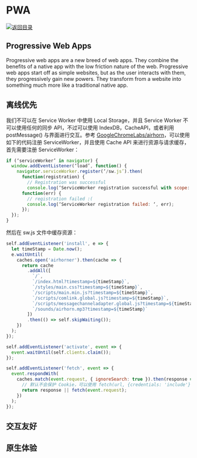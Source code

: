 # PWA

[![&#x8FD4;&#x56DE;&#x76EE;&#x5F55;](https://i.postimg.cc/50XLzC7C/image.png)](https://parg.co/UGZ)

## Progressive Web Apps

Progressive web apps are a new breed of web apps. They combine the benefits of a native app with the low friction nature of the web. Progressive web apps start off as simple websites, but as the user interacts with them, they progressively gain new powers. They transform from a website into something much more like a traditional native app.

## 离线优先

我们不可以在 Service Worker 中使用 Local Storage，并且 Service Worker 不可以使用任何的同步 API，不过可以使用 IndexDB，CacheAPI，或者利用 postMessage\(\) 与界面进行交互。参考 [GoogleChromeLabs/airhorn](https://github.com/GoogleChromeLabs/airhorn)，可以使用如下的代码注册 ServiceWorker，并且使用 Cache API 来进行资源与请求缓存，首先需要注册 ServiceWorker：

```javascript
if (‘serviceWorker’ in navigator) {
  window.addEventListener(‘load’, function() {
    navigator.serviceWorker.register(‘/sw.js’).then(
      function(registration) {
        // Registration was successful
        console.log(‘ServiceWorker registration successful with scope: ‘, registration.scope); },
      function(err) {
        // registration failed :(
        console.log(‘ServiceWorker registration failed: ‘, err);
      });
  });
}
```

然后在 sw.js 文件中缓存资源：

```javascript
self.addEventListener('install', e => {
  let timeStamp = Date.now();
  e.waitUntil(
    caches.open('airhorner').then(cache => {
      return cache
        .addAll([
          `/`,
          `/index.html?timestamp=${timeStamp}`,
          `/styles/main.css?timestamp=${timeStamp}`,
          `/scripts/main.min.js?timestamp=${timeStamp}`,
          `/scripts/comlink.global.js?timestamp=${timeStamp}`,
          `/scripts/messagechanneladapter.global.js?timestamp=${timeStamp}`,
          `/sounds/airhorn.mp3?timestamp=${timeStamp}`
        ])
        .then(() => self.skipWaiting());
    })
  );
});

self.addEventListener('activate', event => {
  event.waitUntil(self.clients.claim());
});

self.addEventListener('fetch', event => {
  event.respondWith(
    caches.match(event.request, { ignoreSearch: true }).then(response => {
      // 默认不会保护 Cookie，可以使用 fetch(url, {credentials: 'include'}) 来发送 Cookie
      return response || fetch(event.request);
    })
  );
});
```

## 交互友好

## 原生体验

